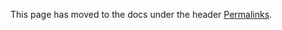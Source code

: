 This page has moved to the docs under the header [Permalinks](http://jekyllrb.com/docs/permalinks/).